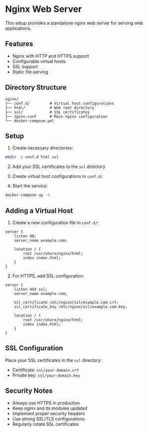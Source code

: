 # Nginx Web Server

This setup provides a standalone nginx web server for serving web applications.

## Features

- Nginx with HTTP and HTTPS support
- Configurable virtual hosts
- SSL support
- Static file serving

## Directory Structure

```
nginx/
├── conf.d/         # Virtual host configurations
├── html/           # Web root directory
├── ssl/            # SSL certificates
├── nginx.conf      # Main nginx configuration
└── docker-compose.yml
```

## Setup

1. Create necessary directories:
```bash
mkdir -p conf.d html ssl
```

2. Add your SSL certificates to the `ssl` directory

3. Create virtual host configurations in `conf.d/`

4. Start the service:
```bash
docker-compose up -d
```

## Adding a Virtual Host

1. Create a new configuration file in `conf.d/`:
```nginx
server {
    listen 80;
    server_name example.com;

    location / {
        root /usr/share/nginx/html;
        index index.html;
    }
}
```

2. For HTTPS, add SSL configuration:
```nginx
server {
    listen 443 ssl;
    server_name example.com;

    ssl_certificate /etc/nginx/ssl/example.com.crt;
    ssl_certificate_key /etc/nginx/ssl/example.com.key;

    location / {
        root /usr/share/nginx/html;
        index index.html;
    }
}
```

## SSL Configuration

Place your SSL certificates in the `ssl` directory:
- Certificate: `ssl/your-domain.crt`
- Private key: `ssl/your-domain.key`

## Security Notes

- Always use HTTPS in production
- Keep nginx and its modules updated
- Implement proper security headers
- Use strong SSL/TLS configurations
- Regularly rotate SSL certificates 